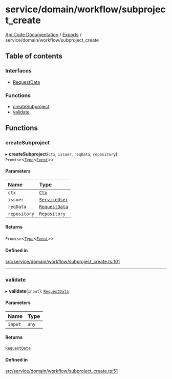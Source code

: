 # service/domain/workflow/subproject\_create
 
[Api Code Documentation](../README.md) / [Exports](../modules.md) / service/domain/workflow/subproject\_create

## Table of contents

### Interfaces

- [RequestData](../interfaces/service_domain_workflow_subproject_create.RequestData.md)

### Functions

- [createSubproject](service_domain_workflow_subproject_create.md#createsubproject)
- [validate](service_domain_workflow_subproject_create.md#validate)

## Functions

### createSubproject

▸ **createSubproject**(`ctx`, `issuer`, `reqData`, `repository`): `Promise`\<[`Type`](result.md#type)\<[`Event`](../interfaces/service_domain_workflow_subproject_created.Event.md)\>\>

#### Parameters

| Name | Type |
| :------ | :------ |
| `ctx` | [`Ctx`](../interfaces/lib_ctx.Ctx.md) |
| `issuer` | [`ServiceUser`](../interfaces/service_domain_organization_service_user.ServiceUser.md) |
| `reqData` | [`RequestData`](../interfaces/service_domain_workflow_subproject_create.RequestData.md) |
| `repository` | `Repository` |

#### Returns

`Promise`\<[`Type`](result.md#type)\<[`Event`](../interfaces/service_domain_workflow_subproject_created.Event.md)\>\>

#### Defined in

[src/service/domain/workflow/subproject_create.ts:101](https://github.com/openkfw/TruBudget/blob/40b449a/api/src/service/domain/workflow/subproject_create.ts#L101)

___

### validate

▸ **validate**(`input`): [`RequestData`](../interfaces/service_domain_workflow_subproject_create.RequestData.md)

#### Parameters

| Name | Type |
| :------ | :------ |
| `input` | `any` |

#### Returns

[`RequestData`](../interfaces/service_domain_workflow_subproject_create.RequestData.md)

#### Defined in

[src/service/domain/workflow/subproject_create.ts:51](https://github.com/openkfw/TruBudget/blob/40b449a/api/src/service/domain/workflow/subproject_create.ts#L51)
